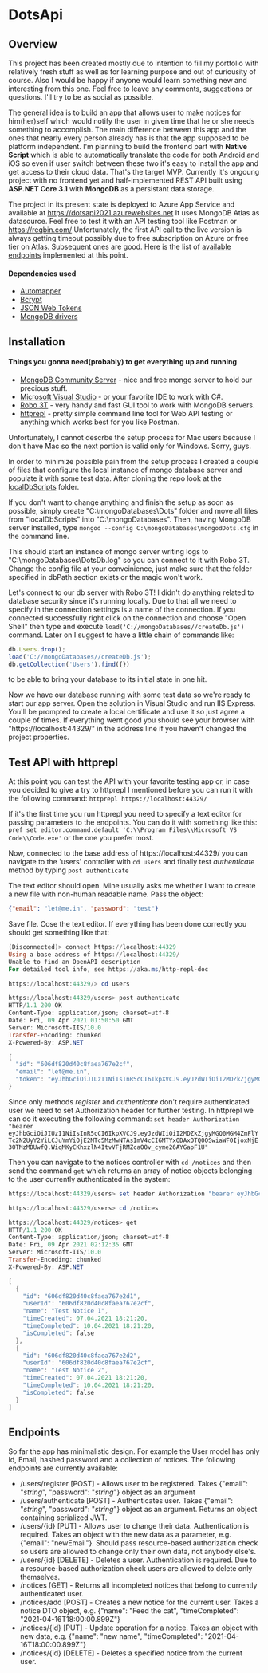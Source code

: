 # DotsApi

## Overview

This project has been created mostly due to intention to fill my portfolio with relatively fresh stuff as well as for learning purpose and out of curiousity of course. Also I would be happy if anyone would learn something new and interesting from this one. Feel free to leave any comments, suggestions or questions. I'll try to be as social as possible.

The general idea is to build an app that allows user to make notices for him(her)self which would notify the user in given time that he or she needs something to accomplish. The main difference between this app and the ones that nearly every person already has is that the app supposed to be platform independent. I'm planning to build the frontend part with **Native Script** which is able to automatically translate the code for both Android and iOS so even if user switch between these two it's easy to install the app and get access to their cloud data. That's the target MVP. Currently it's ongoung project with no frontend yet and half-implemented REST API built using **ASP.NET Core 3.1** with **MongoDB** as a persistant data storage.

The project in its present state is deployed to Azure App Service and available at https://dotsapi2021.azurewebsites.net It uses MongoDB Atlas as datasource. Feel free to test it with an API testing tool like Postman or https://reqbin.com/ Unfortunately, the first API call to the live version is always getting timeout possibly due to free subscription on Azure or free tier on Atlas. Subsequent ones are good. Here is the list of [available endpoints](#endpoints) implemented at this point.

#### Dependencies used
- [Automapper](https://docs.automapper.org/en/latest/Getting-started.html)
- [Bcrypt](https://en.wikipedia.org/wiki/Bcrypt)
- [JSON Web Tokens](https://jwt.io/)
- [MongoDB drivers](https://www.mongodb.com/)

## Installation

#### Things you gonna need(probably) to get everything up and running
- [MongoDB Community Server](https://www.mongodb.com/try/download/community) - nice and free mongo server to hold our precious stuff.
- [Microsoft Visual Studio](https://visualstudio.microsoft.com/) - or your favorite IDE to work with C#.
- [Robo 3T](https://www.robomongo.org/download) - very handy and fast GUI tool to work with MongoDB servers.
- [httprepl](https://docs.microsoft.com/en-us/aspnet/core/web-api/http-repl/?view=aspnetcore-3.1&tabs=windows) - pretty simple command line tool for Web API testing or anything which works best for you like Postman.

Unfortunately, I cannot descrbe the setup process for Mac users because I don't have Mac so the next portion is valid only for Windows. Sorry, guys.

In order to minimize possible pain from the setup process I created a couple of files that configure the local instance of mongo database server and populate it with some test data. After cloning the repo look at the [localDbScripts](localDbScripts/) folder. 

If you don't want to change anything and finish the setup as soon as possible, simply create "C:\mongoDatabases\Dots" folder and move all files from "localDbScripts" into "C:\mongoDatabases". Then, having MongoDB server installed, type `mongod --config C:\mongoDatabases\mongodDots.cfg` in the command line. 

This should start an instance of mongo server writing logs to "C:\mongoDatabases\DotsDb.log" so you can connect to it with Robo 3T. Change the config file at your conveinience, just make sure that the folder specified in dbPath section exists or the magic won't work.

Let's connect to our db server with Robo 3T! I didn't do anything related to database security since it's running locally. Due to that all we need to specify in the connection settings is a name of the connection. If you connected successfully right click on the connection and choose "Open Shell" then type and execute `load('C://mongoDatabases//createDb.js')` command. Later on I suggest to have a little chain of commands like:
```javascript
db.Users.drop();
load('C://mongoDatabases//createDb.js');
db.getCollection('Users').find({})
```
to be able to bring your database to its initial state in one hit.

Now we have our database running with some test data so we're ready to start our app server. Open the solution in Visual Studio and run IIS Express. You'll be prompted to create a local certificate and use it so just agree a couple of times. If everything went good you should see your browser with "https://localhost:44329/" in the address line if you haven't changed the project properties.

## Test API with httprepl
At this point you can test the API with your favorite testing app or, in case you decided to give a try to httprepl I mentioned before you can run it with the following command: `httprepl https://localhost:44329/`

If it's the first time you run httprepl you need to specify a text editor for passing parameters to the endpoints. You can do it with something like this: `pref set editor.command.default 'C:\\Program Files\\Microsoft VS Code\\Code.exe'` or the one you prefer most.

Now, connected to the base address of https://localhost:44329/ you can navigate to the 'users' controller with `cd users` and finally test *authenticate* method by typing `post authenticate` 

The text editor should open. Mine usually asks me whether I want to create a new file with non-human readable name. Pass the object: 
```json
{"email": "let@me.in", "password": "test"}
```
Save file. Cose the text editor. If everything has been done correctly you should get something like that:
```powershell
(Disconnected)> connect https://localhost:44329
Using a base address of https://localhost:44329/
Unable to find an OpenAPI description
For detailed tool info, see https://aka.ms/http-repl-doc

https://localhost:44329/> cd users

https://localhost:44329/users> post authenticate
HTTP/1.1 200 OK
Content-Type: application/json; charset=utf-8
Date: Fri, 09 Apr 2021 01:50:50 GMT
Server: Microsoft-IIS/10.0
Transfer-Encoding: chunked
X-Powered-By: ASP.NET

{
  "id": "606df820d40c8faea767e2cf",
  "email": "let@me.in",
  "token": "eyJhbGciOiJIUzI1NiIsInR5cCI6IkpXVCJ9.eyJzdWIiOiI2MDZkZjgyMGQ0MGM4ZmFlYTc2N2UyY2YiLCJuYmYiOjE2MTc5MzMwNTAsImV4cCI6MTYxODAxOTQ0OSwiaWF0IjoxNjE3OTMzMDUwfQ.WiqMKyCKhxzlN4ItvVFjRMZcaO0v_cyme26AYGapF1U"
}
```

Since only methods *register* and *authenticate* don't require authenticated user we need to set Authorization header for further testing. In httprepl we can do it executing the following command: `set header Authorization "bearer eyJhbGciOiJIUzI1NiIsInR5cCI6IkpXVCJ9.eyJzdWIiOiI2MDZkZjgyMGQ0MGM4ZmFlYTc2N2UyY2YiLCJuYmYiOjE2MTc5MzMwNTAsImV4cCI6MTYxODAxOTQ0OSwiaWF0IjoxNjE3OTMzMDUwfQ.WiqMKyCKhxzlN4ItvVFjRMZcaO0v_cyme26AYGapF1U"`

Then you can navigate to the notices controller with `cd /notices` and then send the command `get` which returns an array of notice objects belonging to the user currently authenticated in the system:
```powershell
https://localhost:44329/users> set header Authorization "bearer eyJhbGciOiJIUzI1NiIsInR5cCI6IkpXVCJ9.eyJzdWIiOiI2MDZkZjgyMGQ0MGM4ZmFlYTc2N2UyY2YiLCJuYmYiOjE2MTc5MzMwNTAsImV4cCI6MTYxODAxOTQ0OSwiaWF0IjoxNjE3OTMzMDUwfQ.WiqMKyCKhxzlN4ItvVFjRMZcaO0v_cyme26AYGapF1U"

https://localhost:44329/users> cd /notices

https://localhost:44329/notices> get
HTTP/1.1 200 OK
Content-Type: application/json; charset=utf-8
Date: Fri, 09 Apr 2021 02:12:35 GMT
Server: Microsoft-IIS/10.0
Transfer-Encoding: chunked
X-Powered-By: ASP.NET

[
  {
    "id": "606df820d40c8faea767e2d1",
    "userId": "606df820d40c8faea767e2cf",
    "name": "Test Notice 1",
    "timeCreated": 07.04.2021 18:21:20,
    "timeCompleted": 10.04.2021 18:21:20,
    "isCompleted": false
  },
  {
    "id": "606df820d40c8faea767e2d2",
    "userId": "606df820d40c8faea767e2cf",
    "name": "Test Notice 2",
    "timeCreated": 07.04.2021 18:21:20,
    "timeCompleted": 10.04.2021 18:21:20,
    "isCompleted": false
  }
]
```

## Endpoints

So far the app has minimalistic design. For example the User model has only Id, Email, hashed password and a collection of notices. The following endpoints are currently available:

- /users/register [POST] - Allows user to be registered. Takes {"email": "*string*", "password": "*string*"} object as an argument
- /users/authenticate [POST] - Authenticates user. Takes {"email": "*string*", "password": "*string*"} object as an argument. Returns an object containing serialized JWT.
- /users/{id} [PUT] - Allows user to change their data. Authentication is required. Takes an object with the new data as a parameter, e.g. {"email": "newEmail"}. Should pass resource-based authorization check so users are allowed to change only their own data, not anybody else's.
- /users/{id} [DELETE] - Deletes a user. Authentication is required. Due to a resource-based authorization check users are allowed to delete only themselves.
- /notices [GET] - Returns all incompleted notices that belong to currently authenticated user.
- /notices/add [POST] - Creates a new notice for the current user. Takes a notice DTO object, e.g. {"name": "Feed the cat", "timeCompleted": "2021-04-16T18:00:00.899Z"}
- /notices/{id} [PUT] - Update operation for a  notice. Takes an object with new data, e.g. {"name": "new name", "timeCompleted": "2021-04-16T18:00:00.899Z"}
- /notices/{id} [DELETE] - Deletes a specified notice from the current user.